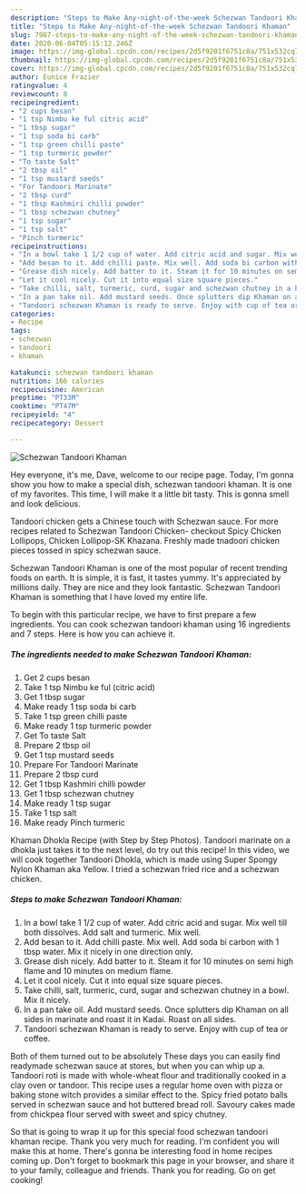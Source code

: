 ```yaml
---
description: "Steps to Make Any-night-of-the-week Schezwan Tandoori Khaman"
title: "Steps to Make Any-night-of-the-week Schezwan Tandoori Khaman"
slug: 7987-steps-to-make-any-night-of-the-week-schezwan-tandoori-khaman
date: 2020-06-04T05:15:12.246Z
image: https://img-global.cpcdn.com/recipes/2d5f9201f6751c8a/751x532cq70/schezwan-tandoori-khaman-recipe-main-photo.jpg
thumbnail: https://img-global.cpcdn.com/recipes/2d5f9201f6751c8a/751x532cq70/schezwan-tandoori-khaman-recipe-main-photo.jpg
cover: https://img-global.cpcdn.com/recipes/2d5f9201f6751c8a/751x532cq70/schezwan-tandoori-khaman-recipe-main-photo.jpg
author: Eunice Frazier
ratingvalue: 4
reviewcount: 8
recipeingredient:
- "2 cups besan"
- "1 tsp Nimbu ke ful citric acid"
- "1 tbsp sugar"
- "1 tsp soda bi carb"
- "1 tsp green chilli paste"
- "1 tsp turmeric powder"
- "To taste Salt"
- "2 tbsp oil"
- "1 tsp mustard seeds"
- "For Tandoori Marinate"
- "2 tbsp curd"
- "1 tbsp Kashmiri chilli powder"
- "1 tbsp schezwan chutney"
- "1 tsp sugar"
- "1 tsp salt"
- "Pinch turmeric"
recipeinstructions:
- "In a bowl take 1 1/2 cup of water. Add citric acid and sugar. Mix well till both dissolves. Add salt and turmeric. Mix well."
- "Add besan to it. Add chilli paste. Mix well. Add soda bi carbon with 1 tbsp water. Mix it nicely in one direction only."
- "Grease dish nicely. Add batter to it. Steam it for 10 minutes on semi high flame and 10 minutes on medium flame."
- "Let it cool nicely. Cut it into equal size square pieces."
- "Take chilli, salt, turmeric, curd, sugar and schezwan chutney in a bowl. Mix it nicely."
- "In a pan take oil. Add mustard seeds. Once splutters dip Khaman on all sides in marinate and roast it in Kadai. Roast on all sides."
- "Tandoori schezwan Khaman is ready to serve. Enjoy with cup of tea or coffee."
categories:
- Recipe
tags:
- schezwan
- tandoori
- khaman

katakunci: schezwan tandoori khaman 
nutrition: 166 calories
recipecuisine: American
preptime: "PT33M"
cooktime: "PT47M"
recipeyield: "4"
recipecategory: Dessert

---
```



![Schezwan Tandoori Khaman](https://img-global.cpcdn.com/recipes/2d5f9201f6751c8a/751x532cq70/schezwan-tandoori-khaman-recipe-main-photo.jpg)

Hey everyone, it's me, Dave, welcome to our recipe page. Today, I'm gonna show you how to make a special dish, schezwan tandoori khaman. It is one of my favorites. This time, I will make it a little bit tasty. This is gonna smell and look delicious.

Tandoori chicken gets a Chinese touch with Schezwan sauce. For more recipes related to Schezwan Tandoori Chicken- checkout Spicy Chicken Lollipops, Chicken Lollipop-SK Khazana. Freshly made tnadoori chicken pieces tossed in spicy schezwan sauce.

Schezwan Tandoori Khaman is one of the most popular of recent trending foods on earth. It is simple, it is fast, it tastes yummy. It's appreciated by millions daily. They are nice and they look fantastic. Schezwan Tandoori Khaman is something that I have loved my entire life.


To begin with this particular recipe, we have to first prepare a few ingredients. You can cook schezwan tandoori khaman using 16 ingredients and 7 steps. Here is how you can achieve it.

<!--inarticleads1-->

##### The ingredients needed to make Schezwan Tandoori Khaman:

1. Get 2 cups besan
1. Take 1 tsp Nimbu ke ful (citric acid)
1. Get 1 tbsp sugar
1. Make ready 1 tsp soda bi carb
1. Take 1 tsp green chilli paste
1. Make ready 1 tsp turmeric powder
1. Get To taste Salt
1. Prepare 2 tbsp oil
1. Get 1 tsp mustard seeds
1. Prepare For Tandoori Marinate
1. Prepare 2 tbsp curd
1. Get 1 tbsp Kashmiri chilli powder
1. Get 1 tbsp schezwan chutney
1. Make ready 1 tsp sugar
1. Take 1 tsp salt
1. Make ready Pinch turmeric


Khaman Dhokla Recipe (with Step by Step Photos). Tandoori marinate on a dhokla just takes it to the next level, do try out this recipe! In this video, we will cook together Tandoori Dhokla, which is made using Super Spongy Nylon Khaman aka Yellow. I tried a schezwan fried rice and a schezwan chicken. 

<!--inarticleads2-->

##### Steps to make Schezwan Tandoori Khaman:

1. In a bowl take 1 1/2 cup of water. Add citric acid and sugar. Mix well till both dissolves. Add salt and turmeric. Mix well.
1. Add besan to it. Add chilli paste. Mix well. Add soda bi carbon with 1 tbsp water. Mix it nicely in one direction only.
1. Grease dish nicely. Add batter to it. Steam it for 10 minutes on semi high flame and 10 minutes on medium flame.
1. Let it cool nicely. Cut it into equal size square pieces.
1. Take chilli, salt, turmeric, curd, sugar and schezwan chutney in a bowl. Mix it nicely.
1. In a pan take oil. Add mustard seeds. Once splutters dip Khaman on all sides in marinate and roast it in Kadai. Roast on all sides.
1. Tandoori schezwan Khaman is ready to serve. Enjoy with cup of tea or coffee.


Both of them turned out to be absolutely These days you can easily find readymade schezwan sauce at stores, but when you can whip up a. Tandoori roti is made with whole-wheat flour and traditionally cooked in a clay oven or tandoor. This recipe uses a regular home oven with pizza or baking stone witch provides a similar effect to the. Spicy fried potato balls served in schezwan sauce and hot buttered bread roll. Savoury cakes made from chickpea flour served with sweet and spicy chutney. 

So that is going to wrap it up for this special food schezwan tandoori khaman recipe. Thank you very much for reading. I'm confident you will make this at home. There's gonna be interesting food in home recipes coming up. Don't forget to bookmark this page in your browser, and share it to your family, colleague and friends. Thank you for reading. Go on get cooking!
